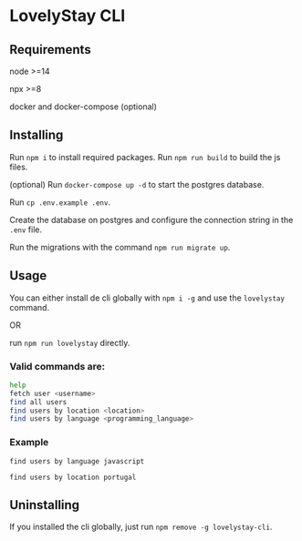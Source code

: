 # LovelyStay CLI

## Requirements

node >=14

npx >=8

docker and docker-compose (optional)

## Installing

Run `npm i` to install required packages.
Run `npm run build` to build the js files.

(optional) Run `docker-compose up -d` to start the postgres database.

Run `cp .env.example .env`.

Create the database on postgres and configure the connection string in the `.env` file.

Run the migrations with the command `npm run migrate up`.

## Usage

You can either install de cli globally with `npm i -g` and use the `lovelystay` command.

OR

run `npm run lovelystay` directly.

### Valid commands are:
```bash
help
fetch user <username>
find all users
find users by location <location>
find users by language <programming_language>
```

### Example

`find users by language javascript`

`find users by location portugal`

## Uninstalling

If you installed the cli globally, just run `npm remove -g lovelystay-cli`.